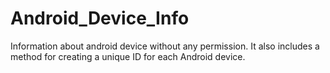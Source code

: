 # Android_Device_Info
Information about android device without any permission. It also includes a method for creating a unique ID for each Android device.
